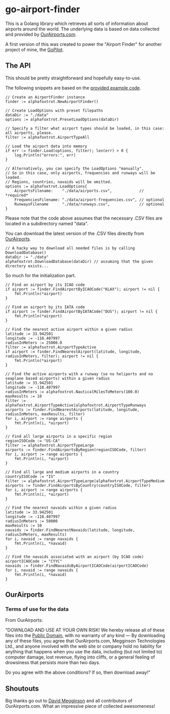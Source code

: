 # go-airport-finder

This is a Golang library which retrieves all sorts of information about airports around the world. The underlying data is based on data collected and provided by [OurAirports.com](https://ourairports.com).

A first version of this was created to power the "Airport Finder" for another project of mine, the [GoPilot](https://github.com/grumpypixel/msfs2020-gopilot).

## The API

This should be pretty straightforward and hopefully easy-to-use.

The following snippets are based on the [provided example code](https://github.com/grumpypixel/go-airport-finder/blob/main/example/main.go).

```golang
// Create an AirportFinder instance
finder := alphafoxtrot.NewAirportFinder()

// Create LoadOptions with preset filepaths
dataDir := "./data"
options := alphafoxtrot.PresetLoadOptions(dataDir)

// Specify a filter what airport types should be loaded, in this case: all airports, please.
filter := alphafoxtrot.AirportTypeAll

// Load the airport data into memory
if err := finder.Load(options, filter); len(err) > 0 {
	log.Println("errors:", err)
}
```

```golang
// Alternatively, you can specify the LoadOptions "manually".
// So in this case, only airports, frequencies and runways will be loaded.
// Regions, countries, navaids will be omitted.
options := alphafoxtrot.LoadOptions{
	AirportsFilename:    "./data/airports.csv",            // *required*
	FrequenciesFilename: "./data/airport-frequencies.csv", // optional
	RunwaysFilename      "./data/runways.csv",             // optional
}
```

Please note that the code above assumes that the necessary .CSV files are located in a subdirectory named "data".

You can download the latest version of the .CSV files directly from [OurAirports](https://ourairports.com/data).


```golang
// A hacky way to download all needed files is by calling DownloadDatabase()
dataDir := "./data"
alphafoxtrot.DownloadDatabase(dataDir) // assuming that the given directory exists...
```

So much for the initialization part.

```golang
// Find an airport by its ICAO code
if airport := finder.FindAirportByICAOCode("KLAX"); airport != nil {
	fmt.Println(*airport)
}
```

```golang
// Find an airport by its IATA code
if airport := finder.FindAirportByIATACode("DUS"); airport != nil {
	fmt.Println(*airport)
}
```

```golang
// Find the nearest active airport within a given radius
latitude := 33.942501
longitude := -118.407997
radiusInMeters := 25000.0
filter := alphafoxtrot.AirportTypeActive
if airport := finder.FindNearestAirport(latitude, longitude, radiusInMeters, filter); airport != nil {
	fmt.Println(*airport)
}
```

```golang
// Find the active airports with a runway (so no heliports and no seaplane based airports) within a given radius
latitude := 33.942501
longitude := -118.407997
radiusInMeters := alphafoxtrot.NauticalMilesToMeters(100.0)
maxResults := 10
filter := alphafoxtrot.AirportTypeActive|alphafoxtrot.AirportTypeRunways
airports := finder.FindNearestAirports(latitude, longitude, radiusInMeters, maxResults, filter)
for i, airport := range airports {
	fmt.Println(i, *airport)
}
```

```golang
// Find all large airports in a specific region
regionISOCode := "US-CA"
filter := alphafoxtrot.AirportTypeLarge
airports := finder.FindAirportsByRegion(regionISOCode, filter)
for i, airport := range airports {
	fmt.Println(i, *airport)
}
```

```golang
// Find all large and medium airports in a country
countryISOCode := "IS"
filter := alphafoxtrot.AirportTypeLarge|alphafoxtrot.AirportTypeMedium
airports := finder.FindAirportsByCountry(countryISOCode, filter)
for i, airport := range airports {
	fmt.Println(i, *airport)
}
```

```golang
// Find the nearest navaids within a given radius
latitude := 33.942501
longitude := -118.407997
radiusInMeters := 50000
maxResults := 10
navaids := finder.FindNearestNavaids(latitude, longitude, radiusInMeters, maxResults)
for i, navaid := range navaids {
	fmt.Println(i, *navaid)
}
```

```golang
// Find the navaids associated with an airport (by ICAO code)
airportICAOCode := "CYYC"
navaids := finder.FindNavaidsByAirportICAOCode(airportICAOCode)
for i, navaid := range navaids {
	fmt.Println(i, *navaid)
}
```

## OurAirports

### Terms of use for the data
From OurAirports:

"DOWNLOAD AND USE AT YOUR OWN RISK! We hereby release all of these files into the [Public Domain](https://en.wikipedia.org/wiki/Public_domain), with no warranty of any kind — By downloading any of these files, you agree that OurAirports.com, Megginson Technologies Ltd., and anyone involved with the web site or company hold no liability for anything that happens when you use the data, including (but not limited to) computer damage, lost revenue, flying into cliffs, or a general feeling of drowsiness that persists more than two days.

Do you agree with the above conditions? If so, then download away!"

## Shoutouts

Big thanks go out to [David Megginson](http://ourairports.com/about.html#credits) and all contributors of OurAirports.com. What an impressive piece of collected awesomeness!
